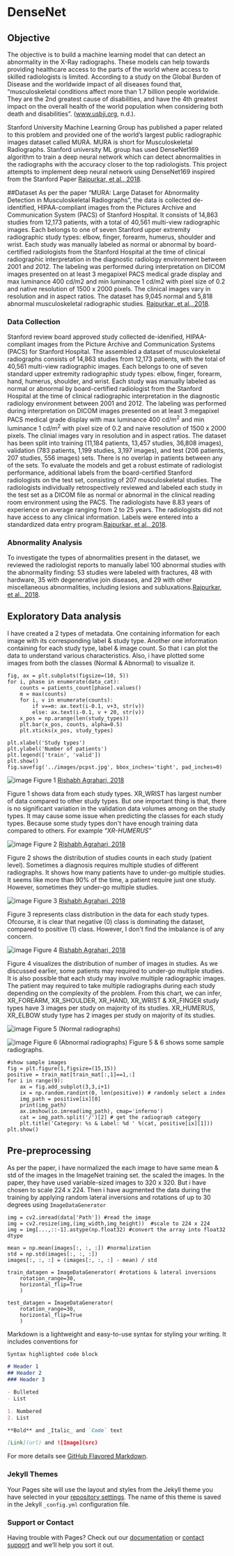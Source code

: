 # **DenseNet**

## Objective
The objective is to build a machine learning model that can detect an abnormality in the X-Ray radiographs. These models can help towards providing healthcare access to the parts of the world where access to skilled radiologists is limited. According to a study on the Global Burden of Disease and the worldwide impact of all diseases found that, “musculoskeletal conditions affect more than 1.7 billion people worldwide. They are the 2nd greatest cause of disabilities, and have the 4th greatest impact on the overall health of the world population when considering both death and disabilities”. (www.usbji.org, n.d.).

Stanford University Machine Learning Group has published a paper related to this problem and provided one of the world’s largest public radiographic images dataset called MURA. MURA is short for Musculoskeletal Radiographs. Stanford university ML group has used DenseNet169 algorithm to train a deep neural network which can detect abnormalities in the radiographs with the accuracy closer to the top radiologists. This project attempts to implement deep neural network using DenseNet169 inspired from the Stanford Paper [Rajpurkar, et al., 2018](https://arxiv.org/abs/1712.06957).

##Dataset
As per the paper “MURA: Large Dataset for Abnormality Detection in Musculoskeletal Radiographs”, the data is collected de-identified, HIPAA-compliant images from the Pictures Archive and Communication System (PACS) of Stanford Hospital. It consists of 14,863 studies from 12,173 patients, with a total of 40,561 multi-view radiographic images. Each belongs to one of seven Stanford upper extremity radiographic study types: elbow, finger, forearm, humerus, shoulder and wrist. Each study was manually labeled as normal or abnormal by board-certified radiologists from the Stanford Hospital at the time of clinical radiographic interpretation in the diagnostic radiology environment between 2001 and 2012. The labeling was performed during interpretation on DICOM images presented on at least 3 megapixel PACS medical grade display and max luminance 400 cd/m2 and min luminance 1 cd/m2 with pixel size of 0.2 and native resolution of 1500 x 2000 pixels. The clinical images vary in resolution and in aspect ratios. The dataset has 9,045 normal and 5,818 abnormal musculoskeletal radiographic studies. [Rajpurkar, et al., 2018](https://arxiv.org/abs/1712.06957).

### Data Collection
Stanford review board approved study collected de-idenified, HIPAA-compliant images from the Picture Archive and Communication Systems (PACS) for Stanford Hospital. The assembled a dataset of musculoskeletal radiographs consists of 14,863 studies from 12,173 patients, with the total of 40,561 multi-view radiographic images. Each belongs to one of seven standard upper extremity radiographic study types: elbow, finger, forearm, hand, humerus, shoulder, and wrist. Each study was manually labeled as normal or abnormal by board-certified radiologist from the Stanford Hospital at the time of clinical radiographic interpretation in the diagnostic radiology environment between 2001 and 2012. The labeling was performed during interpretation on DICOM images presented on at least 3 megapixel PACS medical grade display with max luminance 400 cd/m<sup>2</sup> and min luminance 1 cd/m<sup>2</sup> with pixel size of 0.2 and naive resolution of 1500 x 2000 pixels. The clinial images vary in resolution and in aspect ratios. The dataset has been split into training (11,184 patients, 13,457 studies, 36,808 images), validation (783 patients, 1,199 studies, 3,197 images), and test (206 patients, 207 studies, 556 images) sets. There is no overlap in patients between any of the sets. To evaluate the models and get a robust estimate of radiologist performance, additional labels from the board-certified Stanford radiologists on the test set, consisting of 207 musculoskeletal studies. The radiologists individually retrospectively reviewed and labeled each study in the test set as a DICOM file as normal or abnormal in the clinical reading room environment using the PACS. The radiologists have 8.83 years of experience on average ranging from 2 to 25 years. The radiologists did not have access to any clinical information. Labels were entered into a standardized data entry program.[Rajpurkar, et al., 2018](https://arxiv.org/abs/1712.06957).

### Abnormality Analysis
To investigate the types of abnormalities present in the dataset, we reviewed the radiologist reports to manually label 100 abnormal studies with the abnormality finding: 53 studies were labeled with fractures, 48 with hardware, 35 with degenerative join diseases, and 29 with other miscellaneous abnormalities, including lesions and subluxations.[Rajpurkar, et al., 2018](https://arxiv.org/abs/1712.06957).

## Exploratory Data analysis
I have created a 2 types of metadata. One containing information for each image with its corresponding label & study type. Another one information containing for each study type, label & image count. So that i can plot the data to understand various characteristics. Also, i have plotted some images from both the classes (Normal & Abnormal) to visualize it.

```
fig, ax = plt.subplots(figsize=(10, 5))
for i, phase in enumerate(data_cat):
    counts = patients_count[phase].values()
    m = max(counts)
    for i, v in enumerate(counts):
        if v==m: ax.text(i-0.1, v+3, str(v))
        else: ax.text(i-0.1, v + 20, str(v))
    x_pos = np.arange(len(study_types))
    plt.bar(x_pos, counts, alpha=0.5)
    plt.xticks(x_pos, study_types)

plt.xlabel('Study types')
plt.ylabel('Number of patients')
plt.legend(['train', 'valid'])
plt.show()
fig.savefig('../images/pcpst.jpg', bbox_inches='tight', pad_inches=0)
```

![image](images/pcpst.jpg)
Figure 1 [Rishabh Agrahari, 2018](https://medium.com/@pyaf/implementing-densenet-on-mura-using-pytorch-f39e92566815)

Figure 1 shows data from each study types. XR_WRIST has largest number of data compared to other study types. But one important thing is that, there is no significant variation in the validation data volumes among on the study types. It may cause some issue when predicting the classes for each study types. Because some study types don't have enough training data compared to others. For example _"XR-HUMERUS"_

![image](images/pcpsc.jpg)
Figure 2 [Rishabh Agrahari, 2018](https://medium.com/@pyaf/implementing-densenet-on-mura-using-pytorch-f39e92566815)

Figure 2 shows the distribution of studies counts in each study (patient level). Sometimes a diagnosis requires multiple studies of different radiographs. It shows how many patients have to under-go multiple studies. It seems like more than 90% of the time, a patient require just one study. However, sometimes they under-go multiple studies.

![image](images/pcplc.jpg)
Figure 3 [Rishabh Agrahari, 2018](https://medium.com/@pyaf/implementing-densenet-on-mura-using-pytorch-f39e92566815)

Figure 3 represents class distribution in the data for each study types. Ofcourse, it is clear that negative (0) class is dominating the dataset, compared to positive (1) class. However, I don't find the imbalance is of any concern.

![image](images/pcpvc.jpg)
Figure 4 [Rishabh Agrahari, 2018](https://medium.com/@pyaf/implementing-densenet-on-mura-using-pytorch-f39e92566815)

Figure 4 visualizes the distribution of number of images in studies. As we discussed earlier, some patients may required to under-go multiple studies. It is also possible that each study may involve multiple radiographic images. The patient may required to take multiple radiographs during each study depending on the complexity of the problem. From this chart, we can infer, XR_FOREARM, XR_SHOULDER, XR_HAND, XR_WRIST & XR_FINGER study types have 3 images per study on majority of its studies. XR_HUMERUS, XR_ELBOW study type has 2 images per study on majority of its studies.


![image](images/normal.png)
Figure 5 (Normal radiographs)

![image](images/abnormal.png)
Figure 6 (Abnormal radiographs)
Figure 5 & 6 shows some sample radiographs.
```
#show sample images
fig = plt.figure(1,figsize=(15,15))
positive = train_mat[train_mat[:,1]==1,:]
for i in range(9):
    ax = fig.add_subplot(3,3,i+1)
    ix = np.random.randint(0, len(positive)) # randomly select a index
    img_path = positive[ix][0]
    print(img_path)
    ax.imshow(io.imread(img_path), cmap='inferno')
    cat = img_path.split('/')[2] # get the radiograph category
    plt.title('Category: %s & Label: %d ' %(cat, positive[ix][1]))
plt.show()
```

## Pre-preprocessing
As per the paper, i have normalized the each image to have same mean & std of the images in the ImageNet training set. the scaled the images. In the paper, they have used variable-sized images to 320 x 320. But i have chosen to scale 224 x 224.  Then i have augmented the data during the training by applying random lateral inversions and rotations of up to 30 degrees using `ImageDataGenerator`

```
img = cv2.imread(data['Path']) #read the image
img = cv2.resize(img,(img_width,img_height))  #scale to 224 x 224  
img = img[...,::-1].astype(np.float32) #convert the array into float32 dtype
```
```
mean = np.mean(images[:, :, :]) #normalization
std = np.std(images[:, :, :])
images[:, :, :] = (images[:, :, :] - mean) / std
```

```
train_datagen = ImageDataGenerator( #rotations & lateral inversions
    rotation_range=30,
    horizontal_flip=True
    )

test_datagen = ImageDataGenerator(
    rotation_range=30,
    horizontal_flip=True
    )
```

Markdown is a lightweight and easy-to-use syntax for styling your writing. It includes conventions for

```markdown
Syntax highlighted code block

# Header 1
## Header 2
### Header 3

- Bulleted
- List

1. Numbered
2. List

**Bold** and _Italic_ and `Code` text

[Link](url) and ![Image](src)
```

For more details see [GitHub Flavored Markdown](https://guides.github.com/features/mastering-markdown/).

### Jekyll Themes

Your Pages site will use the layout and styles from the Jekyll theme you have selected in your [repository settings](https://github.com/rajkumargithub/rajkumar.github.io/settings). The name of this theme is saved in the Jekyll `_config.yml` configuration file.

### Support or Contact

Having trouble with Pages? Check out our [documentation](https://help.github.com/categories/github-pages-basics/) or [contact support](https://github.com/contact) and we’ll help you sort it out.
